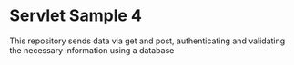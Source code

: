 # Servlet Sample 4
This repository sends data via get and post, authenticating and validating the necessary information using a database
